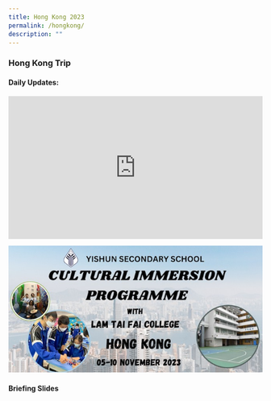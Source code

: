 ```yaml
---
title: Hong Kong 2023
permalink: /hongkong/
description: ""
---
```

### Hong Kong Trip

#### Daily Updates: 

<style>
  .iframe-container {
    position: relative;
    width: 100%;
    padding-bottom: 56.25%; /* 16:9 aspect ratio (height / width) */
  }

  .iframe-container iframe {
    position: absolute;
    top: 0;
    left: 0;
    width: 100%;
    height: 100%;
  }
</style>


<div class="iframe-container">
  <iframe allowfullscreen="true" frameborder="0" src="https://docs.google.com/presentation/d/e/2PACX-1vRQYuD_2icysDrRSCOq93-mTnqOxa8_CV2zu0vIOqzerqZJtoRqiMlhO11T_BhNO7h7hSWUSOJ9Mg24/embed?start=true&amp;loop=true&amp;delayms=5000"></iframe>
</div>

![](/images/YSS%20Exp/YSS_Goes_Global/hongkong_trip.jpeg)

#### Briefing Slides
